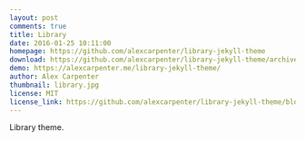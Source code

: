 ```yaml
---
layout: post
comments: true
title: Library
date: 2016-01-25 10:11:00
homepage: https://github.com/alexcarpenter/library-jekyll-theme
download: https://github.com/alexcarpenter/library-jekyll-theme/archive/gh-pages.zip
demo: https://alexcarpenter.me/library-jekyll-theme/
author: Alex Carpenter
thumbnail: library.jpg
license: MIT
license_link: https://github.com/alexcarpenter/library-jekyll-theme/blob/gh-pages/LICENSE
---
```


Library theme.
